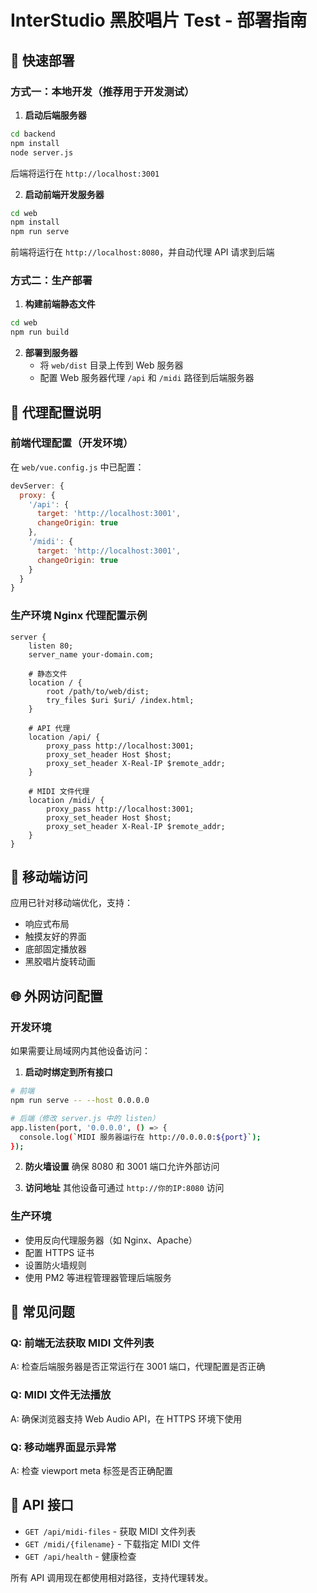 # InterStudio 黑胶唱片 Test - 部署指南

## 🚀 快速部署

### 方式一：本地开发（推荐用于开发测试）

1. **启动后端服务器**
```bash
cd backend
npm install
node server.js
```
后端将运行在 `http://localhost:3001`

2. **启动前端开发服务器**
```bash
cd web
npm install
npm run serve
```
前端将运行在 `http://localhost:8080`，并自动代理 API 请求到后端

### 方式二：生产部署

1. **构建前端静态文件**
```bash
cd web
npm run build
```

2. **部署到服务器**
   - 将 `web/dist` 目录上传到 Web 服务器
   - 配置 Web 服务器代理 `/api` 和 `/midi` 路径到后端服务器

## 🔧 代理配置说明

### 前端代理配置（开发环境）
在 `web/vue.config.js` 中已配置：
```javascript
devServer: {
  proxy: {
    '/api': {
      target: 'http://localhost:3001',
      changeOrigin: true
    },
    '/midi': {
      target: 'http://localhost:3001',
      changeOrigin: true
    }
  }
}
```

### 生产环境 Nginx 代理配置示例
```nginx
server {
    listen 80;
    server_name your-domain.com;
    
    # 静态文件
    location / {
        root /path/to/web/dist;
        try_files $uri $uri/ /index.html;
    }
    
    # API 代理
    location /api/ {
        proxy_pass http://localhost:3001;
        proxy_set_header Host $host;
        proxy_set_header X-Real-IP $remote_addr;
    }
    
    # MIDI 文件代理
    location /midi/ {
        proxy_pass http://localhost:3001;
        proxy_set_header Host $host;
        proxy_set_header X-Real-IP $remote_addr;
    }
}
```

## 📱 移动端访问

应用已针对移动端优化，支持：
- 响应式布局
- 触摸友好的界面
- 底部固定播放器
- 黑胶唱片旋转动画

## 🌐 外网访问配置

### 开发环境
如果需要让局域网内其他设备访问：

1. **启动时绑定到所有接口**
```bash
# 前端
npm run serve -- --host 0.0.0.0

# 后端（修改 server.js 中的 listen）
app.listen(port, '0.0.0.0', () => {
  console.log(`MIDI 服务器运行在 http://0.0.0.0:${port}`);
});
```

2. **防火墙设置**
确保 8080 和 3001 端口允许外部访问

3. **访问地址**
其他设备可通过 `http://你的IP:8080` 访问

### 生产环境
- 使用反向代理服务器（如 Nginx、Apache）
- 配置 HTTPS 证书
- 设置防火墙规则
- 使用 PM2 等进程管理器管理后端服务

## 🔧 常见问题

### Q: 前端无法获取 MIDI 文件列表
A: 检查后端服务器是否正常运行在 3001 端口，代理配置是否正确

### Q: MIDI 文件无法播放
A: 确保浏览器支持 Web Audio API，在 HTTPS 环境下使用

### Q: 移动端界面显示异常
A: 检查 viewport meta 标签是否正确配置

## 📝 API 接口

- `GET /api/midi-files` - 获取 MIDI 文件列表
- `GET /midi/{filename}` - 下载指定 MIDI 文件
- `GET /api/health` - 健康检查

所有 API 调用现在都使用相对路径，支持代理转发。
